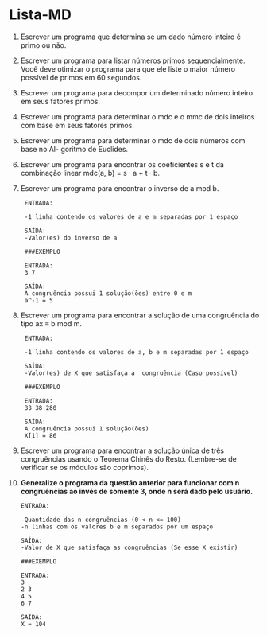 # Lista-MD


1. Escrever um programa que determina se um dado número inteiro é primo ou não.

2. Escrever um programa para listar números primos sequencialmente. Você deve
otimizar o programa para que ele liste o maior número possível de primos em 60
segundos.

3. Escrever um programa para decompor um determinado número inteiro em seus
fatores primos.


4. Escrever um programa para determinar o mdc e o mmc de dois inteiros com base
em seus fatores primos.



5. Escrever um programa para determinar o mdc de dois números com base no Al-
goritmo de Euclides.



6. Escrever um programa para encontrar os coeficientes s e t da combinação linear
mdc(a, b) = s · a + t · b.


7. Escrever um programa para encontrar o inverso de a mod b.

        ENTRADA:

        -1 linha contendo os valores de a e m separadas por 1 espaço 
        
        SAÍDA: 
        -Valor(es) do inverso de a

        ###EXEMPLO

        ENTRADA: 
        3 7

        SAÍDA:
        A congruência possui 1 solução(ões) entre 0 e m
        a^-1 = 5

8. Escrever um programa para encontrar a solução de uma congruência do tipo ax ≡
b mod m.

        ENTRADA:

        -1 linha contendo os valores de a, b e m separadas por 1 espaço 
        
        SAÍDA: 
        -Valor(es) de X que satisfaça a  congruência (Caso possível)

        ###EXEMPLO

        ENTRADA: 
        33 38 280

        SAÍDA:
        A congruência possui 1 solução(ões)
        X[1] = 86


9. Escrever um programa para encontrar a solução única de três congruências usando
o Teorema Chinês do Resto. (Lembre-se de verificar se os módulos são coprimos).


10. **Generalize o programa da questão anterior para funcionar com n congruências ao
invés de somente 3, onde n será dado pelo usuário.**

        ENTRADA:

        -Quantidade das n congruências (0 < n <= 100) 
        -n linhas com os valores b e m separados por um espaço 

        SAÍDA: 
        -Valor de X que satisfaça as congruências (Se esse X existir)

        ###EXEMPLO 

        ENTRADA: 
        3 
        2 3 
        4 5 
        6 7

        SAÍDA:
        X = 104

        